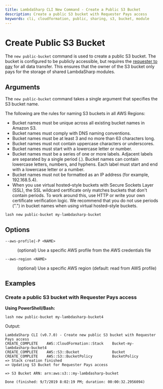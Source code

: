 ```yaml
---
title: LambdaSharp CLI New Command - Create a Public S3 Bucket
description: Create a public S3 bucket with Requester Pays access
keywords: cli, cloudformation, public, sharing, s3, bucket, module
---
```

# Create Public S3 Bucket

The `new public-bucket` command is used to create a public S3 bucket. The bucket is configured to be publicly accessible, but requires the [requester to pay](https://docs.aws.amazon.com/AmazonS3/latest/dev/RequesterPaysBuckets.html) for all data transfer. This ensures that the owner of the S3 bucket only pays for the storage of shared LambdaSharp modules.

## Arguments

The `new public-bucket` command takes a single argument that specifies the S3 bucket name.

The following are the rules for naming S3 buckets in all AWS Regions:
* Bucket names must be unique across all existing bucket names in Amazon S3.
* Bucket names must comply with DNS naming conventions.
* Bucket names must be at least 3 and no more than 63 characters long.
* Bucket names must not contain uppercase characters or underscores.
* Bucket names must start with a lowercase letter or number.
* Bucket names must be a series of one or more labels. Adjacent labels are separated by a single period (.). Bucket names can contain lowercase letters, numbers, and hyphens. Each label must start and end with a lowercase letter or a number.
* Bucket names must not be formatted as an IP address (for example, 192.168.5.4).
* When you use virtual hosted–style buckets with Secure Sockets Layer (SSL), the SSL wildcard certificate only matches buckets that don't contain periods. To work around this, use HTTP or write your own certificate verification logic. We recommend that you do not use periods (".") in bucket names when using virtual hosted–style buckets.

```bash
lash new public-bucket my-lambdasharp-bucket
```

## Options

<dl>

<dt><code>--aws-profile|-P &lt;NAME&gt;</code></dt>
<dd>

(optional) Use a specific AWS profile from the AWS credentials file
</dd>

<dt><code>--aws-region &lt;NAME&gt;</code></dt>
<dd>

(optional) Use a specific AWS region (default: read from AWS profile)
</dd>

</dl>

## Examples

### Create a public S3 bucket with Requester Pays access

__Using PowerShell/Bash:__
```bash
lash new public-bucket my-lambdasharp-bucket4
```

Output:
```
LambdaSharp CLI (v0.7.0) - Create new public S3 bucket with Requester Pays access
CREATE_COMPLETE    AWS::CloudFormation::Stack    Bucket-my-lambdasharp-bucket4
CREATE_COMPLETE    AWS::S3::Bucket               Bucket
CREATE_COMPLETE    AWS::S3::BucketPolicy         BucketPolicy
=> Stack creation finished
=> Updating S3 Bucket for Requester Pays access

=> S3 Bucket ARN: arn:aws:s3:::my-lambdasharp-bucket

Done (finished: 9/7/2019 8:02:19 PM; duration: 00:00:32.2956094)
```
